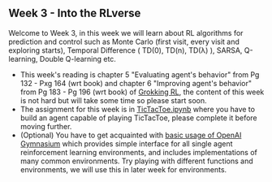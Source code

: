 ## Week 3 - Into the RLverse


Welcome to Week 3, in this week we will learn about RL algorithms for prediction and control such as Monte Carlo (first visit, every visit and exploring starts), Temporal Difference ( TD(0), TD(n), TD(λ) ), SARSA, Q-learning, Double Q-learning etc.
- This week's reading is chapter 5 "Evaluating agent's behavior" from Pg 132 - Pxg 164 (wrt book) and chapter 6 "Improving agent's behavior" from Pg 183 - Pg 196 (wrt book) of [Grokking RL](../GrokkingRL.pdf), the content of this week is not hard but will take some time so please start soon.
- The assignment for this week is in [TicTacToe.ipynb](./TicTacToe.ipynb) where you have to build an agent capable of playing TicTacToe, please complete it before moving further.
- (Optional) You have to get acquainted with [basic usage of OpenAI Gymnasium](https://gymnasium.farama.org/content/basic_usage/) which provides simple interface for all single agent reinforcement learning environments, and includes implementations of many common environments. Try playing with different functions and environments, we will use this in later week for environments.

